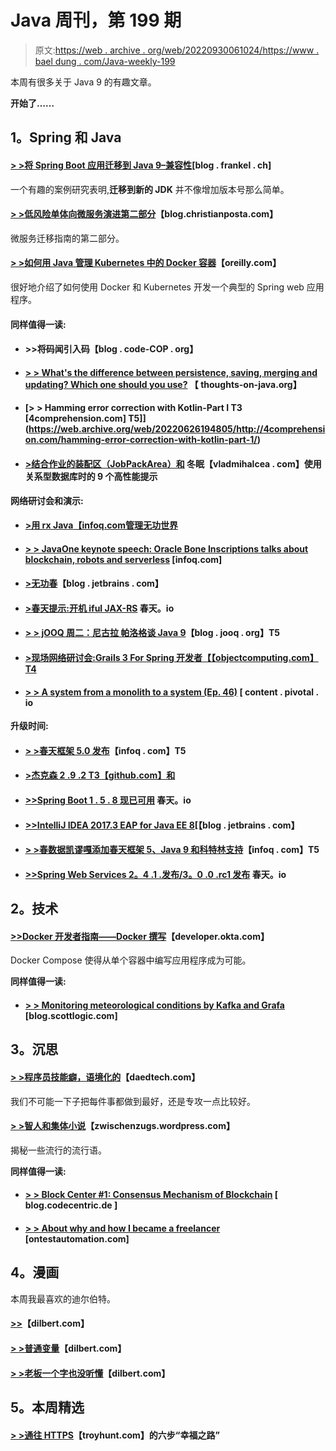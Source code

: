 # Java 周刊，第 199 期

> 原文:[https://web . archive . org/web/20220930061024/https://www . bael dung . com/Java-weekly-199](https://web.archive.org/web/20220930061024/https://www.baeldung.com/java-weekly-199)

本周有很多关于 Java 9 的有趣文章。

**开始了……**

## **1。Spring 和 Java**

#### [**> >将 Spring Boot 应用迁移到 Java 9–兼容性**](https://web.archive.org/web/20220626194805/https://blog.frankel.ch/migrating-to-java-9/1/#gsc.tab=0)[blog . frankel . ch]

一个有趣的案例研究表明,**迁移到新的 JDK** 并不像增加版本号那么简单。

#### [**> >低风险单体向微服务演进第二部分**](https://web.archive.org/web/20220626194805/http://blog.christianposta.com/microservices/low-risk-monolith-to-microservice-evolution-part-ii/)【blog.christianposta.com】

微服务迁移指南的第二部分。

#### **[> >如何用 Java 管理 Kubernetes 中的 Docker 容器](https://web.archive.org/web/20220626194805/https://www.oreilly.com/ideas/how-to-manage-docker-containers-in-kubernetes-with-java)**【oreilly.com】

很好地介绍了如何使用 Docker 和 Kubernetes 开发一个典型的 Spring web 应用程序。

#### **同样值得一读:**

*   #### **>>将码闻引入码**【blog . code-COP . org】

*   #### **[> > What's the difference between persistence, saving, merging and updating? Which one should you use?](https://web.archive.org/web/20220626194805/https://www.thoughts-on-java.org/persist-save-merge-saveorupdate-whats-difference-one-use/)** 【 thoughts-on-java.org】

*   #### [**> > Hamming error correction with Kotlin-Part I** T3 [4comprehension.com] T5]](https://web.archive.org/web/20220626194805/http://4comprehension.com/hamming-error-correction-with-kotlin-part-1/)

*   #### [**>结合作业的装配区（JobPackArea）和**](https://web.archive.org/web/20220626194805/https://vladmihalcea.com/2017/10/17/9-high-performance-tips-when-using-mysql-with-jpa-and-hibernate/) 冬眠【vladmihalcea . com】使用关系型数据库时的 9 个高性能提示

**网络研讨会和演示:**

*   #### [**>用 rx Java**【infoq.com管理无功世界](https://web.archive.org/web/20220626194805/https://www.infoq.com/presentations/rxjava-asynchronous?utm_campaign=infoq_content&utm_source=infoq&utm_medium=feed&utm_term=Java)

*   #### [**> > JavaOne keynote speech: Oracle Bone Inscriptions talks about blockchain, robots and serverless**](https://web.archive.org/web/20220626194805/https://www.infoq.com/news/2017/10/javaone-keynote) [infoq.com]

*   #### [**>无功春**](https://web.archive.org/web/20220626194805/https://blog.jetbrains.com/idea/2017/10/reactive-spring/)【blog . jetbrains . com】

*   #### [**>春天提示:开机 iful JAX-RS**](https://web.archive.org/web/20220626194805/https://spring.io/blog/2017/10/18/spring-tips-bootiful-jax-rs) 春天。io

*   #### [**> > jOOQ 周二：尼古拉 帕洛格谈 Java 9**](https://web.archive.org/web/20220626194805/https://blog.jooq.org/2017/10/17/jooq-tuesdays-nicolai-parlog-talks-about-java-9/)【blog . jooq . org】T5

*   #### [**>现场网络研讨会:Grails 3 For Spring 开发者**【【objectcomputing.com】T4](https://web.archive.org/web/20220626194805/https://objectcomputing.com/products/grails/webinar-grails-3-spring-developers/)

*   #### [**> > A system from a monolith to a system (Ep. 46)**](https://web.archive.org/web/20220626194805/https://content.pivotal.io/podcasts/from-monolith-to-a-system-of-systems-ep-46) [ content . pivotal . io

**升级时间:**

*   #### **[> >春天框架 5.0 发布](https://web.archive.org/web/20220626194805/https://www.infoq.com/news/2017/10/spring-5-released)**【infoq . com】T5

*   #### [**>杰克森 2 .9 .2** T3【github.com】和](https://web.archive.org/web/20220626194805/https://github.com/FasterXML/jackson/wiki/Jackson-Release-2.9.2)

*   #### [**>>Spring Boot 1 . 5 . 8 现已可用**](https://web.archive.org/web/20220626194805/https://spring.io/blog/2017/10/17/spring-boot-1-5-8-available-now) 春天。io

*   #### [**>>IntelliJ IDEA 2017.3 EAP for Java EE 8**](https://web.archive.org/web/20220626194805/https://blog.jetbrains.com/idea/2017/10/whats-new-in-intellij-idea-2017-3-eap-for-java-ee-developers/)[【blog . jetbrains . com】

*   #### [**> >春数据凯谬嘎添加春天框架 5、Java 9 和科特林支持**](https://web.archive.org/web/20220626194805/https://www.infoq.com/news/2017/10/SparingDataKayGA)【infoq . com】T5

*   #### [**>>Spring Web Services 2。4 .1 .发布/3。0 .0 .rc1 发布**](https://web.archive.org/web/20220626194805/https://spring.io/blog/2017/10/17/spring-web-services-2-4-1-release-3-0-0-rc1-released) 春天。io

## **2。技术**

#### [**>>Docker 开发者指南——Docker 撰写**](https://web.archive.org/web/20220626194805/https://developer.okta.com/blog/2017/10/11/developers-guide-to-docker-part-3)【developer.okta.com】

Docker Compose 使得从单个容器中编写应用程序成为可能。

**同样值得一读:**

*   #### [**> > Monitoring meteorological conditions by Kafka and Grafa**](https://web.archive.org/web/20220626194805/http://blog.scottlogic.com/2017/10/13/MetOfficeKafka.html) [blog.scottlogic.com]

## **3。沉思**

#### [**> >程序员技能癖，语境化的**](https://web.archive.org/web/20220626194805/https://www.daedtech.com/programmer-skill-fetish-contextualized/)【daedtech.com】

我们不可能一下子把每件事都做到最好，还是专攻一点比较好。

#### [**> >智人和集体小说**](https://web.archive.org/web/20220626194805/https://zwischenzugs.wordpress.com/2017/10/15/my-20-year-experience-of-software-development-methodologies/)【zwischenzugs.wordpress.com】

揭秘一些流行的流行语。

**同样值得一读:**

*   #### [**> > Block Center #1: Consensus Mechanism of Blockchain**](https://web.archive.org/web/20220626194805/https://blog.codecentric.de/en/2017/10/consensus-mechanisms-blockchain/) [ blog.codecentric.de ]

*   #### [**> > About why and how I became a freelancer**](https://web.archive.org/web/20220626194805/https://www.ontestautomation.com/on-why-and-how-i-became-a-freelancer/) [ontestautomation.com]

## **4。漫画**

本周我最喜欢的迪尔伯特。

#### **[>>](https://web.archive.org/web/20220626194805/http://dilbert.com/strip/2017-10-13)**【dilbert.com】

#### **[> >普通变量](https://web.archive.org/web/20220626194805/http://dilbert.com/strip/2017-10-19)**【dilbert.com】

#### **[> >老板一个字也没听懂](https://web.archive.org/web/20220626194805/http://dilbert.com/strip/2017-10-18)**【dilbert.com】

## **5。本周精选**

#### **[> >通往 HTTPS](https://web.archive.org/web/20220626194805/https://www.troyhunt.com/the-6-step-happy-path-to-https/)**【troyhunt.com】的六步“幸福之路”